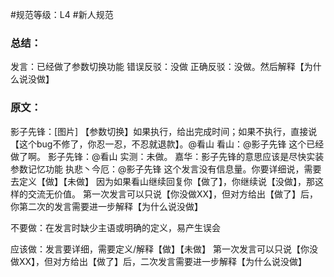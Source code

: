 #规范等级：L4 
#新人规范
### 总结：
发言：已经做了参数切换功能
错误反驳：没做
正确反驳：没做。然后解释【为什么说没做】
### 原文：
影子先锋：[图片] 【参数切换】如果执行，给出完成时间；如果不执行，直接说【这个bug不修了，你忍一忍，不忍就退款】。@看山
看山：@影子先锋 这个已经做了啊。
影子先锋：@看山 实测：未做。
嘉华：影子先锋的意思应该是尽快实装 参数记忆功能
执悲丶今厄：@影子先锋 这个发言没有信息量。你要详细说，需要去定义【做】【未做】
因为如果看山继续回复你【做了】，你继续说【没做】，那这样的交流无价值。
第一次发言可以只说【你没做XX】，但对方给出【做了】后，你第二次的发言需要进一步解释【为什么说没做】


不要做：在发言时缺少主语或明确的定义，易产生误会

应该做：发言要详细，需要定义/解释【做】【未做】
第一次发言可以只说【你没做XX】，但对方给出【做了】后，二次发言需要进一步解释【为什么说没做】